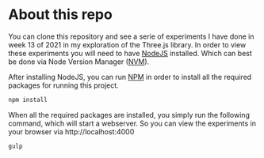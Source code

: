 # About this repo
You can clone this repository and see a serie of experiments I have done in week 13 of 2021 in my exploration of the Three.js library.
In order to view these experiments you will need to have [NodeJS](https://nodejs.org/en/) installed. Which can best be done via Node Version Manager ([NVM](https://github.com/nvm-sh/nvm)).

After installing NodeJS, you can run [NPM](https://www.npmjs.com/) in order to install all the required packages for running this project.

```bash
npm install
```

When all the required packages are installed, you simply run the following command, which will start a webserver. So you can view the experiments in your browser via http://localhost:4000

```bash
gulp
```

